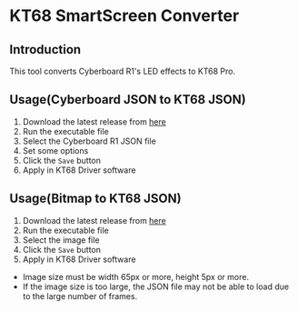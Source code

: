 # KT68 SmartScreen Converter

## Introduction
This tool converts Cyberboard R1's LED effects to KT68 Pro.

## Usage(Cyberboard JSON to KT68 JSON)
1. Download the latest release from [here](https://github.com/reflection1921/KT68SmartScreenConverter/releases)
2. Run the executable file
3. Select the Cyberboard R1 JSON file
4. Set some options
5. Click the `Save` button
6. Apply in KT68 Driver software

## Usage(Bitmap to KT68 JSON)
1. Download the latest release from [here](https://github.com/reflection1921/KT68SmartScreenConverter/releases)
2. Run the executable file
3. Select the image file
4. Click the `Save` button
5. Apply in KT68 Driver software

- Image size must be width 65px or more, height 5px or more.
- If the image size is too large, the JSON file may not be able to load due to the large number of frames.







